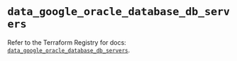 # `data_google_oracle_database_db_servers`

Refer to the Terraform Registry for docs: [`data_google_oracle_database_db_servers`](https://registry.terraform.io/providers/hashicorp/google/6.11.1/docs/data-sources/oracle_database_db_servers).
